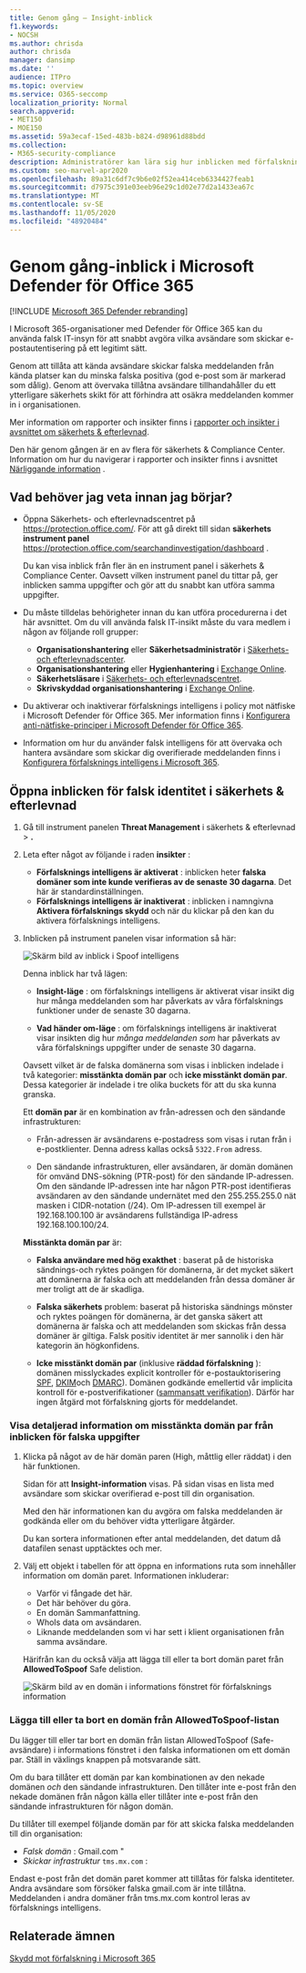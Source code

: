 ```yaml
---
title: Genom gång – Insight-inblick
f1.keywords:
- NOCSH
ms.author: chrisda
author: chrisda
manager: dansimp
ms.date: ''
audience: ITPro
ms.topic: overview
ms.service: O365-seccomp
localization_priority: Normal
search.appverid:
- MET150
- MOE150
ms.assetid: 59a3ecaf-15ed-483b-b824-d98961d88bdd
ms.collection:
- M365-security-compliance
description: Administratörer kan lära sig hur inblicken med förfalsknings information fungerar. De kan snabbt avgöra vilka avsändare som skickar e-post till sina organisationer från domäner som inte klarar e-postauktorisering (SPF, DKIM eller DMARC).
ms.custom: seo-marvel-apr2020
ms.openlocfilehash: 89a31c6df7c9b6e02f52ea414ceb6334427feab1
ms.sourcegitcommit: d7975c391e03eeb96e29c1d02e77d2a1433ea67c
ms.translationtype: MT
ms.contentlocale: sv-SE
ms.lasthandoff: 11/05/2020
ms.locfileid: "48920484"
---
```

# <a name="walkthrough---spoof-intelligence-insight-in-microsoft-defender-for-office-365"></a>Genom gång-inblick i Microsoft Defender för Office 365

[!INCLUDE [Microsoft 365 Defender rebranding](../includes/microsoft-defender-for-office.md)]


I Microsoft 365-organisationer med Defender för Office 365 kan du använda falsk IT-insyn för att snabbt avgöra vilka avsändare som skickar e-postautentisering på ett legitimt sätt.

Genom att tillåta att kända avsändare skickar falska meddelanden från kända platser kan du minska falska positiva (god e-post som är markerad som dålig). Genom att övervaka tillåtna avsändare tillhandahåller du ett ytterligare säkerhets skikt för att förhindra att osäkra meddelanden kommer in i organisationen.

Mer information om rapporter och insikter finns i [rapporter och insikter i avsnittet om säkerhets & efterlevnad](reports-and-insights-in-security-and-compliance.md).

Den här genom gången är en av flera för säkerhets & Compliance Center. Information om hur du navigerar i rapporter och insikter finns i avsnittet [Närliggande information](#related-topics) .

## <a name="what-do-you-need-to-know-before-you-begin"></a>Vad behöver jag veta innan jag börjar?

- Öppna Säkerhets- och efterlevnadscentret på <https://protection.office.com/>. För att gå direkt till sidan **säkerhets instrument panel** <https://protection.office.com/searchandinvestigation/dashboard> .

  Du kan visa inblick från fler än en instrument panel i säkerhets & Compliance Center. Oavsett vilken instrument panel du tittar på, ger inblicken samma uppgifter och gör att du snabbt kan utföra samma uppgifter.

- Du måste tilldelas behörigheter innan du kan utföra procedurerna i det här avsnittet. Om du vill använda falsk IT-insikt måste du vara medlem i någon av följande roll grupper:

  - **Organisationshantering** eller **Säkerhetsadministratör** i [Säkerhets- och efterlevnadscenter](permissions-in-the-security-and-compliance-center.md).
  - **Organisationshantering** eller **Hygienhantering** i [Exchange Online](https://docs.microsoft.com/Exchange/permissions-exo/permissions-exo#role-groups).
  - **Säkerhetsläsare** i [Säkerhets- och efterlevnadscentret](permissions-in-the-security-and-compliance-center.md).
  - **Skrivskyddad organisationshantering** i [Exchange Online](https://docs.microsoft.com/Exchange/permissions-exo/permissions-exo#role-groups).

- Du aktiverar och inaktiverar förfalsknings intelligens i policy mot nätfiske i Microsoft Defender för Office 365. Mer information finns i [Konfigurera anti-nätfiske-principer i Microsoft Defender för Office 365](configure-atp-anti-phishing-policies.md).

- Information om hur du använder falsk intelligens för att övervaka och hantera avsändare som skickar dig overifierade meddelanden finns i [Konfigurera förfalsknings intelligens i Microsoft 365](learn-about-spoof-intelligence.md).

## <a name="open-the-spoof-intelligence-insight-in-the-security--compliance-center"></a>Öppna inblicken för falsk identitet i säkerhets & efterlevnad

1. Gå till instrument panelen **Threat Management** i säkerhets & efterlevnad \> **.**

2. Leta efter något av följande i raden **insikter** :

   - **Förfalsknings intelligens är aktiverat** : inblicken heter **falska domäner som inte kunde verifieras av de senaste 30 dagarna**. Det här är standardinställningen.
   - **Förfalsknings intelligens är inaktiverat** : inblicken i namngivna **Aktivera förfalsknings skydd** och när du klickar på den kan du aktivera förfalsknings intelligens.

3. Inblicken på instrument panelen visar information så här:

   ![Skärm bild av inblick i Spoof intelligens](../../media/28aeabac-c1a1-4d16-9fbe-14996f742a9a.png)

   Denna inblick har två lägen:

   - **Insight-läge** : om förfalsknings intelligens är aktiverat visar insikt dig hur många meddelanden som har påverkats av våra förfalsknings funktioner under de senaste 30 dagarna.

   - **Vad händer om-läge** : om förfalsknings intelligens är inaktiverat visar insikten dig hur *många meddelanden som* har påverkats av våra förfalsknings uppgifter under de senaste 30 dagarna.

   Oavsett vilket är de falska domänerna som visas i inblicken indelade i två kategorier: **misstänkta domän par** och **icke misstänkt domän par**. Dessa kategorier är indelade i tre olika buckets för att du ska kunna granska.

   Ett **domän par** är en kombination av från-adressen och den sändande infrastrukturen:

   - Från-adressen är avsändarens e-postadress som visas i rutan från i e-postklienter. Denna adress kallas också `5322.From` adress.

   - Den sändande infrastrukturen, eller avsändaren, är domän domänen för omvänd DNS-sökning (PTR-post) för den sändande IP-adressen. Om den sändande IP-adressen inte har någon PTR-post identifieras avsändaren av den sändande undernätet med den 255.255.255.0 nät masken i CIDR-notation (/24). Om IP-adressen till exempel är 192.168.100.100 är avsändarens fullständiga IP-adress 192.168.100.100/24.

   **Misstänkta domän par** är:

   - **Falska användare med hög exakthet** : baserat på de historiska sändnings-och ryktes poängen för domänerna, är det mycket säkert att domänerna är falska och att meddelanden från dessa domäner är mer troligt att de är skadliga.

   - **Falska säkerhets** problem: baserat på historiska sändnings mönster och ryktes poängen för domänerna, är det ganska säkert att domänerna är falska och att meddelanden som skickas från dessa domäner är giltiga. Falsk positiv identitet är mer sannolik i den här kategorin än högkonfidens.

   - **Icke misstänkt domän par** (inklusive **räddad förfalskning** ): domänen misslyckades explicit kontroller för e-postauktorisering [SPF](how-office-365-uses-spf-to-prevent-spoofing.md), [DKIM](use-dkim-to-validate-outbound-email.md)och [DMARC](use-dmarc-to-validate-email.md)). Domänen godkände emellertid vår implicita kontroll för e-postverifikationer ([sammansatt verifikation](email-validation-and-authentication.md#composite-authentication)). Därför har ingen åtgärd mot förfalskning gjorts för meddelandet.

### <a name="view-detailed-information-about-suspicious-domain-pairs-from-the-spoof-intelligence-insight"></a>Visa detaljerad information om misstänkta domän par från inblicken för falska uppgifter

1. Klicka på något av de här domän paren (High, måttlig eller räddat) i den här funktionen.

   Sidan för att **Insight-information** visas. På sidan visas en lista med avsändare som skickar overifierad e-post till din organisation.

   Med den här informationen kan du avgöra om falska meddelanden är godkända eller om du behöver vidta ytterligare åtgärder.

   Du kan sortera informationen efter antal meddelanden, det datum då datafilen senast upptäcktes och mer.

2. Välj ett objekt i tabellen för att öppna en informations ruta som innehåller information om domän paret. Informationen inkluderar:
   - Varför vi fångade det här.
   - Det här behöver du göra.
   - En domän Sammanfattning.
   - WhoIs data om avsändaren.
   - Liknande meddelanden som vi har sett i klient organisationen från samma avsändare.

   Härifrån kan du också välja att lägga till eller ta bort domän paret från **AllowedToSpoof** Safe delistion.

   ![Skärm bild av en domän i informations fönstret för förfalsknings information](../../media/03ad3e6e-2010-4e8e-b92e-accc8bbebb79.png)

### <a name="add-or-remove-a-domain-from-the-allowedtospoof-list"></a>Lägga till eller ta bort en domän från AllowedToSpoof-listan

Du lägger till eller tar bort en domän från listan AllowedToSpoof (Safe-avsändare) i informations fönstret i den falska informationen om ett domän par. Ställ in växlings knappen på motsvarande sätt.

Om du bara tillåter ett domän par kan kombinationen av den nekade domänen *och* den sändande infrastrukturen. Den tillåter inte e-post från den nekade domänen från någon källa eller tillåter inte e-post från den sändande infrastrukturen för någon domän.

Du tillåter till exempel följande domän par för att skicka falska meddelanden till din organisation:

- *Falsk domän* : Gmail.com "
- *Skickar infrastruktur* `tms.mx.com` :

Endast e-post från det domän paret kommer att tillåtas för falska identiteter. Andra avsändare som försöker falska gmail.com är inte tillåtna. Meddelanden i andra domäner från tms.mx.com kontrol leras av förfalsknings intelligens.

## <a name="related-topics"></a>Relaterade ämnen

[Skydd mot förfalskning i Microsoft 365](anti-spoofing-protection.md)
